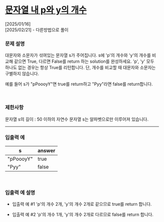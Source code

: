 # [문자열 내 p와 y의 개수](https://school.programmers.co.kr/learn/courses/30/lessons/12916)

[2025/01/16]  
[2025/02/21] - 다른방법으로 풀이

### 문제 설명

대문자와 소문자가 섞여있는 문자열 s가 주어집니다. s에 'p'의 개수와 'y'의 개수를 비교해 같으면 True, 다르면 False를 return 하는 solution를 완성하세요. 'p', 'y' 모두 하나도 없는 경우는 항상 True를 리턴합니다. 단, 개수를 비교할 때 대문자와 소문자는 구별하지 않습니다.

예를 들어 s가 "pPoooyY"면 true를 return하고 "Pyy"라면 false를 return합니다.

<br />

### 제한사항

문자열 s의 길이 : 50 이하의 자연수
문자열 s는 알파벳으로만 이루어져 있습니다.

---

### 입출력 예

| s         | answer |
| --------- | ------ |
| "pPoooyY" | true   |
| "Pyy"     | false  |

<br />

### 입출력 예 설명

- 입출력 예 #1
  'p'의 개수 2개, 'y'의 개수 2개로 같으므로 true를 return 합니다.

- 입출력 예 #2
  'p'의 개수 1개, 'y'의 개수 2개로 다르므로 false를 return 합니다.
